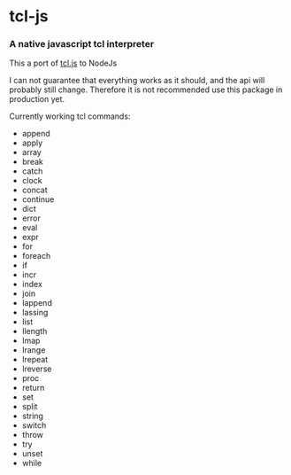 # tcl-js
### A native javascript tcl interpreter

This a port of [tcl.js](https://github.com/cyanogilvie/Tcl.js) to NodeJs

I can not guarantee that everything works as it should, and the api will probably still change.
Therefore it is not recommended  use this package in production yet.

Currently working tcl commands:
* append
* apply
* array
* break
* catch
* clock
* concat
* continue
* dict
* error
* eval
* expr
* for
* foreach
* if
* incr
* index
* join
* lappend
* lassing
* list
* llength
* lmap
* lrange
* lrepeat
* lreverse
* proc
* return
* set
* split
* string
* switch
* throw
* try
* unset
* while

